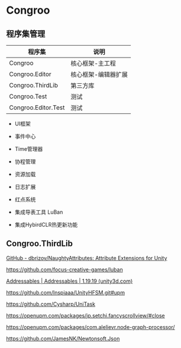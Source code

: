 # Congroo


## 程序集管理

| 程序集              | 说明                |
| ------------------- | ------------------- |
| Congroo             | 核心框架-主工程     |
| Congroo.Editor      | 核心框架-编辑器扩展 |
| Congroo.ThirdLib    | 第三方库            |
| Congroo.Test        | 测试                |
| Congroo.Editor.Test | 测试                |

- UI框架
- 事件中心
- Time管理器
- 协程管理
- 资源加载
- 日志扩展
- 红点系统
- 集成导表工具 LuBan

- 集成HybirdCLR热更新功能





## Congroo.ThirdLib

[GitHub - dbrizov/NaughtyAttributes: Attribute Extensions for Unity](https://github.com/dbrizov/NaughtyAttributes)

https://github.com/focus-creative-games/luban

[Addressables | Addressables | 1.19.19 (unity3d.com)](https://docs.unity3d.com/Packages/com.unity.addressables@1.19/manual/index.html)

https://github.com/Inspiaaa/UnityHFSM.git#upm

https://github.com/Cysharp/UniTask

https://openupm.com/packages/jp.setchi.fancyscrollview/#close

https://openupm.com/packages/com.alelievr.node-graph-processor/

https://github.com/JamesNK/Newtonsoft.Json

